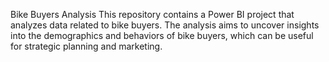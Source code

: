 Bike Buyers Analysis
This repository contains a Power BI project that analyzes data related to bike buyers. The analysis aims to uncover insights into the demographics and behaviors of bike buyers, which can be useful for strategic planning and marketing.

